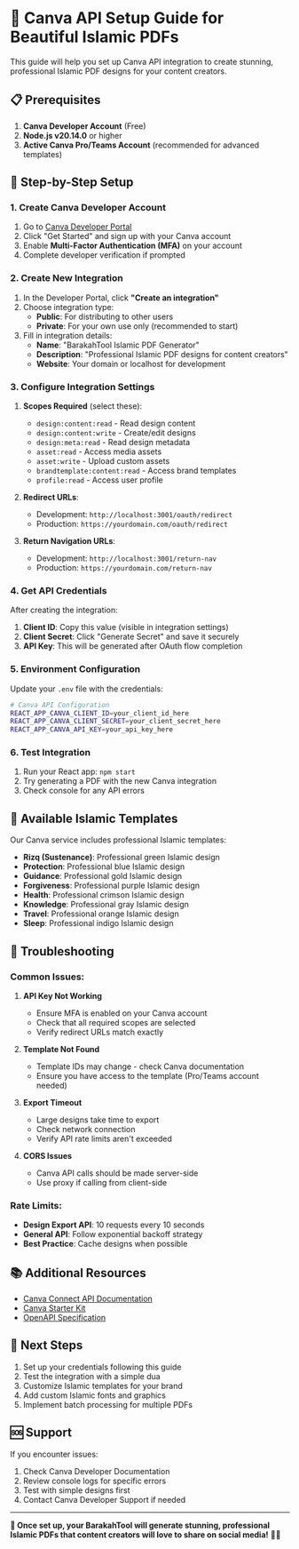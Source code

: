 # 🎨 Canva API Setup Guide for Beautiful Islamic PDFs

This guide will help you set up Canva API integration to create stunning, professional Islamic PDF designs for your content creators.

## 📋 Prerequisites

1. **Canva Developer Account** (Free)
2. **Node.js v20.14.0** or higher
3. **Active Canva Pro/Teams Account** (recommended for advanced templates)

## 🚀 Step-by-Step Setup

### 1. Create Canva Developer Account

1. Go to [Canva Developer Portal](https://www.canva.com/developers/)
2. Click "Get Started" and sign up with your Canva account
3. Enable **Multi-Factor Authentication (MFA)** on your account
4. Complete developer verification if prompted

### 2. Create New Integration

1. In the Developer Portal, click **"Create an integration"**
2. Choose integration type:
   - **Public**: For distributing to other users
   - **Private**: For your own use only (recommended to start)
3. Fill in integration details:
   - **Name**: "BarakahTool Islamic PDF Generator"
   - **Description**: "Professional Islamic PDF designs for content creators"
   - **Website**: Your domain or localhost for development

### 3. Configure Integration Settings

1. **Scopes Required** (select these):
   - `design:content:read` - Read design content
   - `design:content:write` - Create/edit designs  
   - `design:meta:read` - Read design metadata
   - `asset:read` - Access media assets
   - `asset:write` - Upload custom assets
   - `brandtemplate:content:read` - Access brand templates
   - `profile:read` - Access user profile

2. **Redirect URLs**:
   - Development: `http://localhost:3001/oauth/redirect`
   - Production: `https://yourdomain.com/oauth/redirect`

3. **Return Navigation URLs**:
   - Development: `http://localhost:3001/return-nav`
   - Production: `https://yourdomain.com/return-nav`

### 4. Get API Credentials

After creating the integration:

1. **Client ID**: Copy this value (visible in integration settings)
2. **Client Secret**: Click "Generate Secret" and save it securely
3. **API Key**: This will be generated after OAuth flow completion

### 5. Environment Configuration

Update your `.env` file with the credentials:

```bash
# Canva API Configuration
REACT_APP_CANVA_CLIENT_ID=your_client_id_here
REACT_APP_CANVA_CLIENT_SECRET=your_client_secret_here
REACT_APP_CANVA_API_KEY=your_api_key_here
```

### 6. Test Integration

1. Run your React app: `npm start`
2. Try generating a PDF with the new Canva integration
3. Check console for any API errors

## 🎨 Available Islamic Templates

Our Canva service includes professional Islamic templates:

- **Rizq (Sustenance)**: Professional green Islamic design
- **Protection**: Professional blue Islamic design  
- **Guidance**: Professional gold Islamic design
- **Forgiveness**: Professional purple Islamic design
- **Health**: Professional crimson Islamic design
- **Knowledge**: Professional gray Islamic design
- **Travel**: Professional orange Islamic design
- **Sleep**: Professional indigo Islamic design

## 🔧 Troubleshooting

### Common Issues:

1. **API Key Not Working**
   - Ensure MFA is enabled on your Canva account
   - Check that all required scopes are selected
   - Verify redirect URLs match exactly

2. **Template Not Found**
   - Template IDs may change - check Canva documentation
   - Ensure you have access to the template (Pro/Teams account needed)

3. **Export Timeout**
   - Large designs take time to export
   - Check network connection
   - Verify API rate limits aren't exceeded

4. **CORS Issues**
   - Canva API calls should be made server-side
   - Use proxy if calling from client-side

### Rate Limits:

- **Design Export API**: 10 requests every 10 seconds
- **General API**: Follow exponential backoff strategy
- **Best Practice**: Cache designs when possible

## 📚 Additional Resources

- [Canva Connect API Documentation](https://www.canva.dev/docs/connect/)
- [Canva Starter Kit](https://github.com/canva-sdks/canva-connect-api-starter-kit)
- [OpenAPI Specification](https://www.canva.dev/sources/connect/api/latest/api.yml)

## 🎯 Next Steps

1. Set up your credentials following this guide
2. Test the integration with a simple dua
3. Customize Islamic templates for your brand
4. Add custom Islamic fonts and graphics
5. Implement batch processing for multiple PDFs

## 🆘 Support

If you encounter issues:

1. Check Canva Developer Documentation
2. Review console logs for specific errors
3. Test with simple designs first
4. Contact Canva Developer Support if needed

---

**🌟 Once set up, your BarakahTool will generate stunning, professional Islamic PDFs that content creators will love to share on social media!** 🕌✨